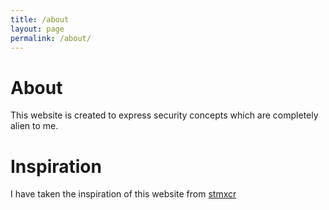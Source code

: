 ```yaml
---
title: /about
layout: page
permalink: /about/
---
```


# About

This website is created to express security concepts which are completely alien to me.

# Inspiration
I have taken the inspiration of this website from [stmxcr](https://stmxcsr.com/about/)